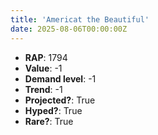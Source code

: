 ```yaml
---
title: 'Americat the Beautiful'
date: 2025-08-06T00:00:00Z
---
```

- **RAP**: 1794
- **Value**: -1
- **Demand level**: -1
- **Trend**: -1
- **Projected?**: True
- **Hyped?**: True
- **Rare?**: True
